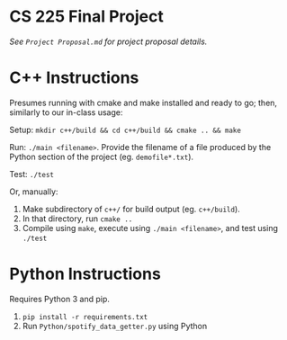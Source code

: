 # CS 225 Final Project

_See `Project Proposal.md` for project proposal details._

# C++ Instructions
Presumes running with cmake and make installed and ready to go; then, similarly to our in-class usage:

Setup: `mkdir c++/build && cd c++/build && cmake .. && make`

Run: `./main <filename>`. Provide the filename of a file produced by the Python section of the project (eg. `demofile*.txt`). 

Test: `./test`

Or, manually:
1. Make subdirectory of `c++/` for build output (eg. `c++/build`).
2. In that directory, run `cmake ..`
3. Compile using `make`, execute using `./main <filename>`, and test using `./test`

# Python Instructions
Requires Python 3 and pip.

1. `pip install -r requirements.txt`
2. Run `Python/spotify_data_getter.py` using Python